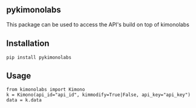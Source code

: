 ## pykimonolabs

This package can be used to access the API's build on top of kimonolabs

## Installation
```
pip install pykimonolabs
```

## Usage
```
from kimonolabs import Kimono
k = Kimono(api_id="api_id", kimmodify=True|False, api_key="api_key")
data = k.data
```
